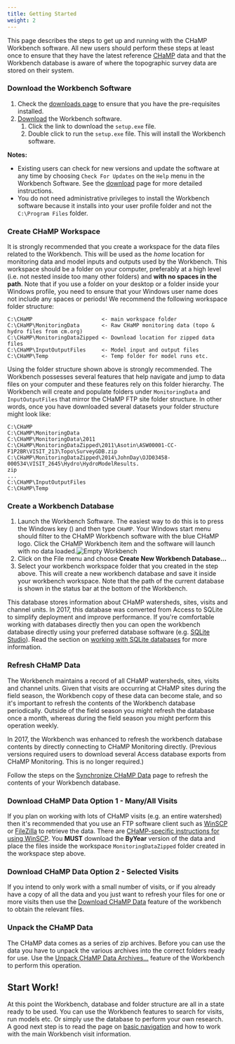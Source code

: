 ```yaml
---
title: Getting Started
weight: 2
---
```


This page describes the steps to get up and running with the CHaMP Workbench software. All new users should perform these steps at least once to ensure that they have the latest reference [CHaMP](https://www.champmonitoring.org) data and that the Workbench database is aware of where the topographic survey data are stored on their system.

### Download the Workbench Software

1. Check the [downloads page](download.html) to ensure that you have the pre-requisites installed.
2. [Download](download.html) the Workbench software.
    1. Click the link to download the `setup.exe` file.
    2. Double click to run the `setup.exe` file. This will install the Workbench software.

**Notes:**

* Existing users can check for new versions and update the software at any time by choosing `Check For Updates` on the `Help` menu in the Workbench Software. See the [download](download.html) page for more detailed instructions.
* You do not need administrative privileges to install the Workbench software because it installs into your user profile folder and not the `C:\Program Files` folder.

### Create CHaMP Workspace

It is strongly recommended that you create a workspace for the data files related to the Workbench. This will be used as the *home* location for monitoring data and model inputs and outputs used by the Workbench. This workspace should be a folder on your computer, preferably at a high level (i.e. not nested inside too many other folders) and **with no spaces in the path**. Note that if you use a folder on your desktop or a folder inside your Windows profile, you need to ensure that your Windows user name does not include any spaces or periods! We recommend the following workspace folder structure:

```
C:\CHaMP                      <- main workspace folder
C:\CHaMP\MonitoringData       <- Raw CHaMP monitoring data (topo & hydro files from cm.org)
C:\CHaMP\MonitoringDataZipped <- Download location for zipped data files
C:\CHaMP\InputOutputFiles     <- Model input and output files
C:\CHaMP\Temp                 <- Temp folder for model runs etc.
```

Using the folder structure shown above is strongly recommended. The Workbench possesses several features that help navigate and jump to data files on your computer and these features rely on this folder hierarchy.  The Workbench will create and populate folders under `MonitoringData` and `InputOutputFiles` that mirror the CHaMP FTP site folder structure. In other words, once you have downloaded several datasets your folder structure might look like:

```
C:\CHaMP
C:\CHaMP\MonitoringData
C:\CHaMP\MonitoringData\2011
C:\CHaMP\MonitoringDataZipped\2011\Asotin\ASW00001-CC-F1P2BR\VISIT_213\Topo\SurveyGDB.zip
C:\CHaMP\MonitoringDataZipped\2014\JohnDay\OJD03458-000534\VISIT_2645\Hydro\HydroModelResults.
zip
...
C:\CHaMP\InputOutputFiles
C:\CHaMP\Temp
```

### Create a Workbench Database

1. Launch the Workbench Software. The easiest way to do this is to press the Windows key (<i class="fa fa-windows"></i>) and then type `CHaMP`. Your Windows start menu should filter to the CHaMP Workbench software with the blue CHaMP logo. Click the CHaMP Workbench item and the software will launch with no data loaded.![Empty Workbench](../assets/images/empty_workbench.png)
2. Click on the File menu and choose **Create New Workbench Database...** 
3. Select your workbench workspace folder that you created in the step above. This will create a new workbench database and save it inside your workbench workspace. Note that the path of the current database is shown in the status bar at the bottom of the Workbench.


This database stores information about CHaMP watersheds, sites, visits and channel units. In 2017, this database was converted from Access to SQLite to simplify deployment and improve performance. If you're comfortable working with databases directly then you can open the workbench database directly using your preferred database software (e.g. [SQLite Studio](https://sqlitestudio.pl)). Read the section on [working with SQLite databases](/Technical_Reference/working_with_sqlite_databases.html) for more information.

### Refresh CHaMP Data

The Workbench maintains a record of all CHaMP watersheds, sites, visits and channel units. Given that visits are occurring at CHaMP sites during the field season, the Workbench copy of these data can become stale, and so it's important to refresh the contents of the Workbench database periodically. Outside of the field season you might refresh the database once a month, whereas during the field season you might perform this operation weekly.

In 2017, the Workbench was enhanced to refresh the workbench database contents by directly connecting to CHaMP Monitoring directly. (Previous versions required users to download several Access database exports from CHaMP Monitoring. This is no longer required.)

Follow the steps on the [Synchronize CHaMP Data](Data_Menu/synchronize_champ_data.html) page to refresh the contents of your Workbench database.

### Download CHaMP Data Option 1 - Many/All Visits

If you plan on working with lots of CHaMP visits (e.g. an entire watershed) then it's recommended that you use an FTP software client such as [WinSCP](https://winscp.net/eng/index.php/) or [FileZilla](https://filezilla-project.org) to retrieve the data. There are [CHaMP-specific instructions for using WinSCP](Technical_Reference/WinSCP_Quick_How_To_Guide.pdf). You **MUST** download the **ByYear** version of the data and place the files inside the workspace `MonitoringDataZipped` folder created in the workspace step above.

### Download CHaMP Data Option 2 - Selected Visits

If you intend to only work with a small number of visits, or if you already have a copy of all the data and you just want to refresh your files for one or more visits then use the [Download CHaMP Data](Data_Menu/synchronize_champ_data.html) feature of the workbench to obtain the relevant files.

### Unpack the CHaMP Data

The CHaMP data comes as a series of zip archives. Before you can use the data you have to unpack the various archives into the correct folders ready for use. Use the [Unpack CHaMP Data Archives...](Technical_Reference/Data_Menu/unpack_monitoring_data_archives.html) feature of the Workbench to perform this operation.

## Start Work!

At this point the Workbench, database and folder structure are all in a state ready to be used. You can use the Workbench features to search for visits, run models etc. Or simply use the database to perform your own research. A good next step is to read the page on [basic navigation](Technical_Reference/basic_navigation.html) and how to work with the main Workbench visit information.